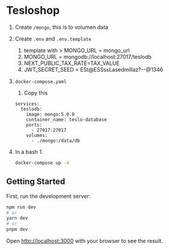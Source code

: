 # Tesloshop

1. Create `/mongo`, this is to volumen data
2. Create `.env` and `.env.template`
    1. template with > MONGO_URL = mongo_url
    2. MONGO_URL = mongodb://localhost:27017/teslodb
    3. NEXT_PUBLIC_TAX_RATE=TAX_VALUE
    4. JWT_SECRET_SEED = ESt@ESSssLasedmillaz?--@1346
3. `docker-compose.yaml`
    1. Copy this
    
    ```docker
    services:
      teslodb:
        image: mongo:5.0.0
        container_name: teslo-database
        ports:
          - 27017:27017
        volumes:
          - ./mongo:/data/db
    ```
    
4. In a bash
    1. 
    
    ```bash
    docker-compose up -d
    ```
## Getting Started

First, run the development server:

```bash
npm run dev
# or
yarn dev
# or
pnpm dev
```

Open [http://localhost:3000](http://localhost:3000) with your browser to see the result.

